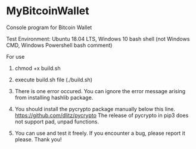 # MyBitcoinWallet
Console program for Bitcoin Wallet

Test Environment: Ubuntu 18.04 LTS, Windows 10 bash shell (not Windows CMD, Windows Powershell bash comment)

For use

1. chmod +x build.sh

2. execute build.sh file (./build.sh)

3. There is one error occured. You can ignore the error message arising from installing hashlib package.

4. You should install the pycrypto package manually below this line.
  https://github.com/dlitz/pycrypto
  The release of pycrypto in pip3 does not support pad, unpad functions.

5. You can use and test it freely. If you encounter a bug, please report it please. Thank you!
